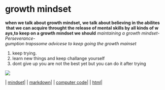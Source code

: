 # growth mindset
**when we talk about growth mindset, we talk about believing in the abilites that we can acquire throught the release of mental skills by all kinds of ways,to keep on a growth mindset we should**
*maintaining a growth mindset-Perseverance-gumption trapssome advicese to keep going the growth mainset*

1. keep trying.
1. learn new things and keep challange yourself
1. dont give up you are not the best yet but you can do it after trying




![](https://encrypted-tbn0.gstatic.com/images?q=tbn%3AANd9GcTkAyRgocSvOTzBSHuenK2tKrv6lHvs24N6cU4RZkwg_Y2BKGAv)



| [mindset](read1.md)|
| [markdown](read2.md)|
| [computer code](read3.md)|
| [html](read4.md)|
